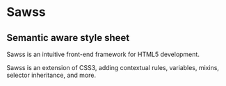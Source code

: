 # Sawss
## **S**emantic **aw**are **s**tyle **s**heet

Sawss is an intuitive front-end framework for HTML5 development.

Sawss is an extension of CSS3, adding contextual rules, variables, mixins, selector inheritance, and more.